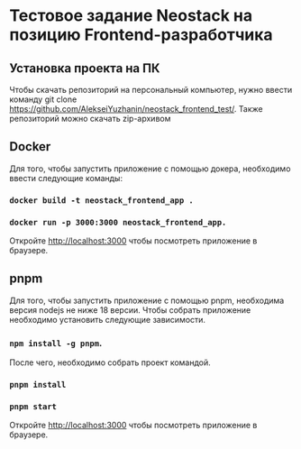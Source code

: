 # Тестовое задание Neostack на позицию Frontend-разработчика

## Установка проекта на ПК
Чтобы скачать репозиторий на персональный компьютер, нужно ввести команду git clone https://github.com/AlekseiYuzhanin/neostack_frontend_test/.
Также репозиторий можно скачать zip-архивом

## Docker 
Для того, чтобы запустить приложение с помощью докера, необходимо ввести следующие команды:
### `docker build -t neostack_frontend_app .`
### `docker run -p 3000:3000 neostack_frontend_app.`

Откройте [http://localhost:3000](http://localhost:3000) чтобы посмотреть приложение в браузере.

## pnpm
Для того, чтобы запустить приложение с помощью pnpm, необходима версия nodejs не ниже 18 версии.
Чтобы собрать приложение необходимо установить следующие зависимости.
### `npm install -g pnpm`.
После чего, необходимо собрать проект командой.
### `pnpm install`
### `pnpm start`

Откройте [http://localhost:3000](http://localhost:3000) чтобы посмотреть приложение в браузере.
